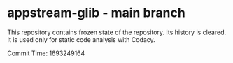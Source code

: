 # appstream-glib - main branch

This repository contains frozen state of the repository.
Its history is cleared. It is used only for static code
analysis with Codacy.

Commit Time: 1693249164